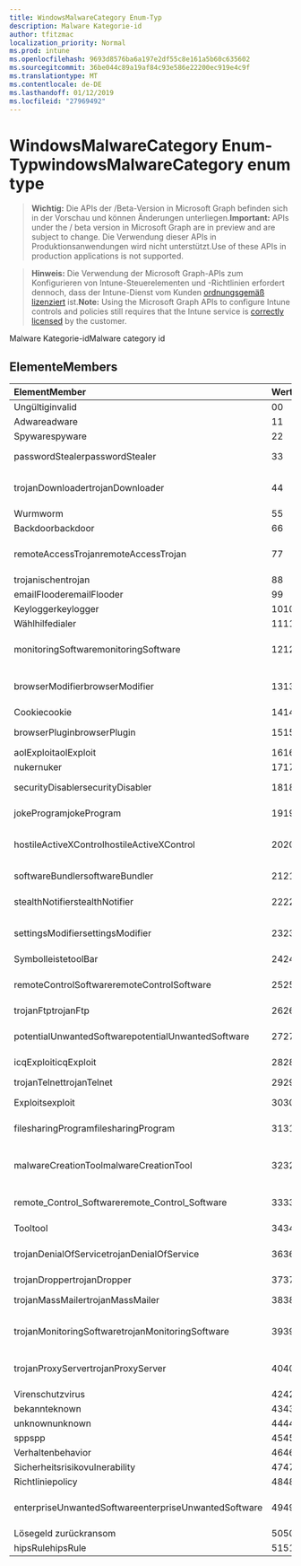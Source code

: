 ```yaml
---
title: WindowsMalwareCategory Enum-Typ
description: Malware Kategorie-id
author: tfitzmac
localization_priority: Normal
ms.prod: intune
ms.openlocfilehash: 9693d8576ba6a197e2df55c8e161a5b60c635602
ms.sourcegitcommit: 36be044c89a19af84c93e586e22200ec919e4c9f
ms.translationtype: MT
ms.contentlocale: de-DE
ms.lasthandoff: 01/12/2019
ms.locfileid: "27969492"
---
```

# <a name="windowsmalwarecategory-enum-type"></a><span data-ttu-id="5c1d0-103">WindowsMalwareCategory Enum-Typ</span><span class="sxs-lookup"><span data-stu-id="5c1d0-103">windowsMalwareCategory enum type</span></span>

> <span data-ttu-id="5c1d0-104">**Wichtig:** Die APIs der /Beta-Version in Microsoft Graph befinden sich in der Vorschau und können Änderungen unterliegen.</span><span class="sxs-lookup"><span data-stu-id="5c1d0-104">**Important:** APIs under the / beta version in Microsoft Graph are in preview and are subject to change.</span></span> <span data-ttu-id="5c1d0-105">Die Verwendung dieser APIs in Produktionsanwendungen wird nicht unterstützt.</span><span class="sxs-lookup"><span data-stu-id="5c1d0-105">Use of these APIs in production applications is not supported.</span></span>

> <span data-ttu-id="5c1d0-106">**Hinweis:** Die Verwendung der Microsoft Graph-APIs zum Konfigurieren von Intune-Steuerelementen und -Richtlinien erfordert dennoch, dass der Intune-Dienst vom Kunden [ordnungsgemäß lizenziert](https://go.microsoft.com/fwlink/?linkid=839381) ist.</span><span class="sxs-lookup"><span data-stu-id="5c1d0-106">**Note:** Using the Microsoft Graph APIs to configure Intune controls and policies still requires that the Intune service is [correctly licensed](https://go.microsoft.com/fwlink/?linkid=839381) by the customer.</span></span>

<span data-ttu-id="5c1d0-107">Malware Kategorie-id</span><span class="sxs-lookup"><span data-stu-id="5c1d0-107">Malware category id</span></span>
## <a name="members"></a><span data-ttu-id="5c1d0-108">Elemente</span><span class="sxs-lookup"><span data-stu-id="5c1d0-108">Members</span></span>
|<span data-ttu-id="5c1d0-109">Element</span><span class="sxs-lookup"><span data-stu-id="5c1d0-109">Member</span></span>|<span data-ttu-id="5c1d0-110">Wert</span><span class="sxs-lookup"><span data-stu-id="5c1d0-110">Value</span></span>|<span data-ttu-id="5c1d0-111">Beschreibung</span><span class="sxs-lookup"><span data-stu-id="5c1d0-111">Description</span></span>|
|:---|:---|:---|
|<span data-ttu-id="5c1d0-112">Ungültig</span><span class="sxs-lookup"><span data-stu-id="5c1d0-112">invalid</span></span>|<span data-ttu-id="5c1d0-113">0</span><span class="sxs-lookup"><span data-stu-id="5c1d0-113">0</span></span>|<span data-ttu-id="5c1d0-114">Ungültig</span><span class="sxs-lookup"><span data-stu-id="5c1d0-114">Invalid</span></span>|
|<span data-ttu-id="5c1d0-115">Adware</span><span class="sxs-lookup"><span data-stu-id="5c1d0-115">adware</span></span>|<span data-ttu-id="5c1d0-116">1</span><span class="sxs-lookup"><span data-stu-id="5c1d0-116">1</span></span>|<span data-ttu-id="5c1d0-117">Adware</span><span class="sxs-lookup"><span data-stu-id="5c1d0-117">Adware</span></span>|
|<span data-ttu-id="5c1d0-118">Spyware</span><span class="sxs-lookup"><span data-stu-id="5c1d0-118">spyware</span></span>|<span data-ttu-id="5c1d0-119">2</span><span class="sxs-lookup"><span data-stu-id="5c1d0-119">2</span></span>|<span data-ttu-id="5c1d0-120">Spyware</span><span class="sxs-lookup"><span data-stu-id="5c1d0-120">Spyware</span></span>|
|<span data-ttu-id="5c1d0-121">passwordStealer</span><span class="sxs-lookup"><span data-stu-id="5c1d0-121">passwordStealer</span></span>|<span data-ttu-id="5c1d0-122">3</span><span class="sxs-lookup"><span data-stu-id="5c1d0-122">3</span></span>|<span data-ttu-id="5c1d0-123">"Password Stealer"</span><span class="sxs-lookup"><span data-stu-id="5c1d0-123">Password stealer</span></span>|
|<span data-ttu-id="5c1d0-124">trojanDownloader</span><span class="sxs-lookup"><span data-stu-id="5c1d0-124">trojanDownloader</span></span>|<span data-ttu-id="5c1d0-125">4</span><span class="sxs-lookup"><span data-stu-id="5c1d0-125">4</span></span>|<span data-ttu-id="5c1d0-126">Trojanischen downloader</span><span class="sxs-lookup"><span data-stu-id="5c1d0-126">Trojan downloader</span></span>|
|<span data-ttu-id="5c1d0-127">Wurm</span><span class="sxs-lookup"><span data-stu-id="5c1d0-127">worm</span></span>|<span data-ttu-id="5c1d0-128">5</span><span class="sxs-lookup"><span data-stu-id="5c1d0-128">5</span></span>|<span data-ttu-id="5c1d0-129">Wurm</span><span class="sxs-lookup"><span data-stu-id="5c1d0-129">Worm</span></span>|
|<span data-ttu-id="5c1d0-130">Backdoor</span><span class="sxs-lookup"><span data-stu-id="5c1d0-130">backdoor</span></span>|<span data-ttu-id="5c1d0-131">6</span><span class="sxs-lookup"><span data-stu-id="5c1d0-131">6</span></span>|<span data-ttu-id="5c1d0-132">Backdoor</span><span class="sxs-lookup"><span data-stu-id="5c1d0-132">Backdoor</span></span>|
|<span data-ttu-id="5c1d0-133">remoteAccessTrojan</span><span class="sxs-lookup"><span data-stu-id="5c1d0-133">remoteAccessTrojan</span></span>|<span data-ttu-id="5c1d0-134">7</span><span class="sxs-lookup"><span data-stu-id="5c1d0-134">7</span></span>|<span data-ttu-id="5c1d0-135">Remotezugriff trojanischen</span><span class="sxs-lookup"><span data-stu-id="5c1d0-135">Remote access Trojan</span></span>|
|<span data-ttu-id="5c1d0-136">trojanischen</span><span class="sxs-lookup"><span data-stu-id="5c1d0-136">trojan</span></span>|<span data-ttu-id="5c1d0-137">8</span><span class="sxs-lookup"><span data-stu-id="5c1d0-137">8</span></span>|<span data-ttu-id="5c1d0-138">Trojanischen</span><span class="sxs-lookup"><span data-stu-id="5c1d0-138">Trojan</span></span>|
|<span data-ttu-id="5c1d0-139">emailFlooder</span><span class="sxs-lookup"><span data-stu-id="5c1d0-139">emailFlooder</span></span>|<span data-ttu-id="5c1d0-140">9</span><span class="sxs-lookup"><span data-stu-id="5c1d0-140">9</span></span>|<span data-ttu-id="5c1d0-141">E-Mail-flooder</span><span class="sxs-lookup"><span data-stu-id="5c1d0-141">Email flooder</span></span>|
|<span data-ttu-id="5c1d0-142">Keylogger</span><span class="sxs-lookup"><span data-stu-id="5c1d0-142">keylogger</span></span>|<span data-ttu-id="5c1d0-143">10</span><span class="sxs-lookup"><span data-stu-id="5c1d0-143">10</span></span>|<span data-ttu-id="5c1d0-144">Keylogger</span><span class="sxs-lookup"><span data-stu-id="5c1d0-144">Keylogger</span></span>|
|<span data-ttu-id="5c1d0-145">Wählhilfe</span><span class="sxs-lookup"><span data-stu-id="5c1d0-145">dialer</span></span>|<span data-ttu-id="5c1d0-146">11</span><span class="sxs-lookup"><span data-stu-id="5c1d0-146">11</span></span>|<span data-ttu-id="5c1d0-147">Wählhilfe</span><span class="sxs-lookup"><span data-stu-id="5c1d0-147">Dialer</span></span>|
|<span data-ttu-id="5c1d0-148">monitoringSoftware</span><span class="sxs-lookup"><span data-stu-id="5c1d0-148">monitoringSoftware</span></span>|<span data-ttu-id="5c1d0-149">12</span><span class="sxs-lookup"><span data-stu-id="5c1d0-149">12</span></span>|<span data-ttu-id="5c1d0-150">Software für die Überwachung</span><span class="sxs-lookup"><span data-stu-id="5c1d0-150">Monitoring software</span></span>|
|<span data-ttu-id="5c1d0-151">browserModifier</span><span class="sxs-lookup"><span data-stu-id="5c1d0-151">browserModifier</span></span>|<span data-ttu-id="5c1d0-152">13</span><span class="sxs-lookup"><span data-stu-id="5c1d0-152">13</span></span>|<span data-ttu-id="5c1d0-153">Browser-Modifizierer</span><span class="sxs-lookup"><span data-stu-id="5c1d0-153">Browser modifier</span></span>|
|<span data-ttu-id="5c1d0-154">Cookie</span><span class="sxs-lookup"><span data-stu-id="5c1d0-154">cookie</span></span>|<span data-ttu-id="5c1d0-155">14</span><span class="sxs-lookup"><span data-stu-id="5c1d0-155">14</span></span>|<span data-ttu-id="5c1d0-156">Cookie</span><span class="sxs-lookup"><span data-stu-id="5c1d0-156">Cookie</span></span>|
|<span data-ttu-id="5c1d0-157">browserPlugin</span><span class="sxs-lookup"><span data-stu-id="5c1d0-157">browserPlugin</span></span>|<span data-ttu-id="5c1d0-158">15</span><span class="sxs-lookup"><span data-stu-id="5c1d0-158">15</span></span>|<span data-ttu-id="5c1d0-159">Browser-Plug-in</span><span class="sxs-lookup"><span data-stu-id="5c1d0-159">Browser plugin</span></span>|
|<span data-ttu-id="5c1d0-160">aolExploit</span><span class="sxs-lookup"><span data-stu-id="5c1d0-160">aolExploit</span></span>|<span data-ttu-id="5c1d0-161">16</span><span class="sxs-lookup"><span data-stu-id="5c1d0-161">16</span></span>|<span data-ttu-id="5c1d0-162">AOL-Exploits</span><span class="sxs-lookup"><span data-stu-id="5c1d0-162">AOL exploit</span></span>|
|<span data-ttu-id="5c1d0-163">nuker</span><span class="sxs-lookup"><span data-stu-id="5c1d0-163">nuker</span></span>|<span data-ttu-id="5c1d0-164">17</span><span class="sxs-lookup"><span data-stu-id="5c1d0-164">17</span></span>|<span data-ttu-id="5c1d0-165">Nuker</span><span class="sxs-lookup"><span data-stu-id="5c1d0-165">Nuker</span></span>|
|<span data-ttu-id="5c1d0-166">securityDisabler</span><span class="sxs-lookup"><span data-stu-id="5c1d0-166">securityDisabler</span></span>|<span data-ttu-id="5c1d0-167">18</span><span class="sxs-lookup"><span data-stu-id="5c1d0-167">18</span></span>|<span data-ttu-id="5c1d0-168">Einschränkt und Sicherheit</span><span class="sxs-lookup"><span data-stu-id="5c1d0-168">Security disabler</span></span>|
|<span data-ttu-id="5c1d0-169">jokeProgram</span><span class="sxs-lookup"><span data-stu-id="5c1d0-169">jokeProgram</span></span>|<span data-ttu-id="5c1d0-170">19</span><span class="sxs-lookup"><span data-stu-id="5c1d0-170">19</span></span>|<span data-ttu-id="5c1d0-171">Scherzprogramm</span><span class="sxs-lookup"><span data-stu-id="5c1d0-171">Joke program</span></span>|
|<span data-ttu-id="5c1d0-172">hostileActiveXControl</span><span class="sxs-lookup"><span data-stu-id="5c1d0-172">hostileActiveXControl</span></span>|<span data-ttu-id="5c1d0-173">20</span><span class="sxs-lookup"><span data-stu-id="5c1d0-173">20</span></span>|<span data-ttu-id="5c1d0-174">Schädlichen ActiveX-Steuerelement</span><span class="sxs-lookup"><span data-stu-id="5c1d0-174">Hostile ActiveX control</span></span>|
|<span data-ttu-id="5c1d0-175">softwareBundler</span><span class="sxs-lookup"><span data-stu-id="5c1d0-175">softwareBundler</span></span>|<span data-ttu-id="5c1d0-176">21</span><span class="sxs-lookup"><span data-stu-id="5c1d0-176">21</span></span>|<span data-ttu-id="5c1d0-177">Software bundler</span><span class="sxs-lookup"><span data-stu-id="5c1d0-177">Software bundler</span></span>|
|<span data-ttu-id="5c1d0-178">stealthNotifier</span><span class="sxs-lookup"><span data-stu-id="5c1d0-178">stealthNotifier</span></span>|<span data-ttu-id="5c1d0-179">22</span><span class="sxs-lookup"><span data-stu-id="5c1d0-179">22</span></span>|<span data-ttu-id="5c1d0-180">Stealth Modifizierer</span><span class="sxs-lookup"><span data-stu-id="5c1d0-180">Stealth modifier</span></span>|
|<span data-ttu-id="5c1d0-181">settingsModifier</span><span class="sxs-lookup"><span data-stu-id="5c1d0-181">settingsModifier</span></span>|<span data-ttu-id="5c1d0-182">23</span><span class="sxs-lookup"><span data-stu-id="5c1d0-182">23</span></span>|<span data-ttu-id="5c1d0-183">Einstellungen Modifizierer</span><span class="sxs-lookup"><span data-stu-id="5c1d0-183">Settings modifier</span></span>|
|<span data-ttu-id="5c1d0-184">Symbolleiste</span><span class="sxs-lookup"><span data-stu-id="5c1d0-184">toolBar</span></span>|<span data-ttu-id="5c1d0-185">24</span><span class="sxs-lookup"><span data-stu-id="5c1d0-185">24</span></span>|<span data-ttu-id="5c1d0-186">Symbolleiste</span><span class="sxs-lookup"><span data-stu-id="5c1d0-186">Toolbar</span></span>|
|<span data-ttu-id="5c1d0-187">remoteControlSoftware</span><span class="sxs-lookup"><span data-stu-id="5c1d0-187">remoteControlSoftware</span></span>|<span data-ttu-id="5c1d0-188">25</span><span class="sxs-lookup"><span data-stu-id="5c1d0-188">25</span></span>|<span data-ttu-id="5c1d0-189">Remotesteuerung software</span><span class="sxs-lookup"><span data-stu-id="5c1d0-189">Remote control software</span></span>|
|<span data-ttu-id="5c1d0-190">trojanFtp</span><span class="sxs-lookup"><span data-stu-id="5c1d0-190">trojanFtp</span></span>|<span data-ttu-id="5c1d0-191">26</span><span class="sxs-lookup"><span data-stu-id="5c1d0-191">26</span></span>|<span data-ttu-id="5c1d0-192">Trojanischen FTP</span><span class="sxs-lookup"><span data-stu-id="5c1d0-192">Trojan FTP</span></span>|
|<span data-ttu-id="5c1d0-193">potentialUnwantedSoftware</span><span class="sxs-lookup"><span data-stu-id="5c1d0-193">potentialUnwantedSoftware</span></span>|<span data-ttu-id="5c1d0-194">27</span><span class="sxs-lookup"><span data-stu-id="5c1d0-194">27</span></span>|<span data-ttu-id="5c1d0-195">Potenzielle unerwünschter software</span><span class="sxs-lookup"><span data-stu-id="5c1d0-195">Potential unwanted software</span></span>|
|<span data-ttu-id="5c1d0-196">icqExploit</span><span class="sxs-lookup"><span data-stu-id="5c1d0-196">icqExploit</span></span>|<span data-ttu-id="5c1d0-197">28</span><span class="sxs-lookup"><span data-stu-id="5c1d0-197">28</span></span>|<span data-ttu-id="5c1d0-198">ICQ-Exploits</span><span class="sxs-lookup"><span data-stu-id="5c1d0-198">ICQ exploit</span></span>|
|<span data-ttu-id="5c1d0-199">trojanTelnet</span><span class="sxs-lookup"><span data-stu-id="5c1d0-199">trojanTelnet</span></span>|<span data-ttu-id="5c1d0-200">29</span><span class="sxs-lookup"><span data-stu-id="5c1d0-200">29</span></span>|<span data-ttu-id="5c1d0-201">Trojanischen telnet</span><span class="sxs-lookup"><span data-stu-id="5c1d0-201">Trojan telnet</span></span>|
|<span data-ttu-id="5c1d0-202">Exploits</span><span class="sxs-lookup"><span data-stu-id="5c1d0-202">exploit</span></span>|<span data-ttu-id="5c1d0-203">30</span><span class="sxs-lookup"><span data-stu-id="5c1d0-203">30</span></span>|<span data-ttu-id="5c1d0-204">Exploits</span><span class="sxs-lookup"><span data-stu-id="5c1d0-204">Exploit</span></span>|
|<span data-ttu-id="5c1d0-205">filesharingProgram</span><span class="sxs-lookup"><span data-stu-id="5c1d0-205">filesharingProgram</span></span>|<span data-ttu-id="5c1d0-206">31</span><span class="sxs-lookup"><span data-stu-id="5c1d0-206">31</span></span>|<span data-ttu-id="5c1d0-207">Datei-sharing-Programm</span><span class="sxs-lookup"><span data-stu-id="5c1d0-207">File sharing program</span></span>|
|<span data-ttu-id="5c1d0-208">malwareCreationTool</span><span class="sxs-lookup"><span data-stu-id="5c1d0-208">malwareCreationTool</span></span>|<span data-ttu-id="5c1d0-209">32</span><span class="sxs-lookup"><span data-stu-id="5c1d0-209">32</span></span>|<span data-ttu-id="5c1d0-210">Tool zum Erstellen von Schadsoftware</span><span class="sxs-lookup"><span data-stu-id="5c1d0-210">Malware creation tool</span></span>|
|<span data-ttu-id="5c1d0-211">remote_Control_Software</span><span class="sxs-lookup"><span data-stu-id="5c1d0-211">remote_Control_Software</span></span>|<span data-ttu-id="5c1d0-212">33</span><span class="sxs-lookup"><span data-stu-id="5c1d0-212">33</span></span>|<span data-ttu-id="5c1d0-213">Remotesteuerung software</span><span class="sxs-lookup"><span data-stu-id="5c1d0-213">Remote control software</span></span>|
|<span data-ttu-id="5c1d0-214">Tool</span><span class="sxs-lookup"><span data-stu-id="5c1d0-214">tool</span></span>|<span data-ttu-id="5c1d0-215">34</span><span class="sxs-lookup"><span data-stu-id="5c1d0-215">34</span></span>|<span data-ttu-id="5c1d0-216">Tool</span><span class="sxs-lookup"><span data-stu-id="5c1d0-216">Tool</span></span>|
|<span data-ttu-id="5c1d0-217">trojanDenialOfService</span><span class="sxs-lookup"><span data-stu-id="5c1d0-217">trojanDenialOfService</span></span>|<span data-ttu-id="5c1d0-218">36</span><span class="sxs-lookup"><span data-stu-id="5c1d0-218">36</span></span>|<span data-ttu-id="5c1d0-219">Trojanischen Denial-of-service</span><span class="sxs-lookup"><span data-stu-id="5c1d0-219">Trojan denial of service</span></span>|
|<span data-ttu-id="5c1d0-220">trojanDropper</span><span class="sxs-lookup"><span data-stu-id="5c1d0-220">trojanDropper</span></span>|<span data-ttu-id="5c1d0-221">37</span><span class="sxs-lookup"><span data-stu-id="5c1d0-221">37</span></span>|<span data-ttu-id="5c1d0-222">Trojaner</span><span class="sxs-lookup"><span data-stu-id="5c1d0-222">Trojan dropper</span></span>|
|<span data-ttu-id="5c1d0-223">trojanMassMailer</span><span class="sxs-lookup"><span data-stu-id="5c1d0-223">trojanMassMailer</span></span>|<span data-ttu-id="5c1d0-224">38</span><span class="sxs-lookup"><span data-stu-id="5c1d0-224">38</span></span>|<span data-ttu-id="5c1d0-225">Trojanischen Masse mailer</span><span class="sxs-lookup"><span data-stu-id="5c1d0-225">Trojan mass mailer</span></span>|
|<span data-ttu-id="5c1d0-226">trojanMonitoringSoftware</span><span class="sxs-lookup"><span data-stu-id="5c1d0-226">trojanMonitoringSoftware</span></span>|<span data-ttu-id="5c1d0-227">39</span><span class="sxs-lookup"><span data-stu-id="5c1d0-227">39</span></span>|<span data-ttu-id="5c1d0-228">Trojanischen Software für die Überwachung</span><span class="sxs-lookup"><span data-stu-id="5c1d0-228">Trojan monitoring software</span></span>|
|<span data-ttu-id="5c1d0-229">trojanProxyServer</span><span class="sxs-lookup"><span data-stu-id="5c1d0-229">trojanProxyServer</span></span>|<span data-ttu-id="5c1d0-230">40</span><span class="sxs-lookup"><span data-stu-id="5c1d0-230">40</span></span>|<span data-ttu-id="5c1d0-231">Trojanischen Proxyserver</span><span class="sxs-lookup"><span data-stu-id="5c1d0-231">Trojan proxy server</span></span>|
|<span data-ttu-id="5c1d0-232">Virenschutz</span><span class="sxs-lookup"><span data-stu-id="5c1d0-232">virus</span></span>|<span data-ttu-id="5c1d0-233">42</span><span class="sxs-lookup"><span data-stu-id="5c1d0-233">42</span></span>|<span data-ttu-id="5c1d0-234">Virenschutz</span><span class="sxs-lookup"><span data-stu-id="5c1d0-234">Virus</span></span>|
|<span data-ttu-id="5c1d0-235">bekannte</span><span class="sxs-lookup"><span data-stu-id="5c1d0-235">known</span></span>|<span data-ttu-id="5c1d0-236">43</span><span class="sxs-lookup"><span data-stu-id="5c1d0-236">43</span></span>|<span data-ttu-id="5c1d0-237">Bekannte</span><span class="sxs-lookup"><span data-stu-id="5c1d0-237">Known</span></span>|
|<span data-ttu-id="5c1d0-238">unknown</span><span class="sxs-lookup"><span data-stu-id="5c1d0-238">unknown</span></span>|<span data-ttu-id="5c1d0-239">44</span><span class="sxs-lookup"><span data-stu-id="5c1d0-239">44</span></span>|<span data-ttu-id="5c1d0-240">Unbekannt</span><span class="sxs-lookup"><span data-stu-id="5c1d0-240">Unknown</span></span>|
|<span data-ttu-id="5c1d0-241">spp</span><span class="sxs-lookup"><span data-stu-id="5c1d0-241">spp</span></span>|<span data-ttu-id="5c1d0-242">45</span><span class="sxs-lookup"><span data-stu-id="5c1d0-242">45</span></span>|<span data-ttu-id="5c1d0-243">SPP</span><span class="sxs-lookup"><span data-stu-id="5c1d0-243">SPP</span></span>|
|<span data-ttu-id="5c1d0-244">Verhalten</span><span class="sxs-lookup"><span data-stu-id="5c1d0-244">behavior</span></span>|<span data-ttu-id="5c1d0-245">46</span><span class="sxs-lookup"><span data-stu-id="5c1d0-245">46</span></span>|<span data-ttu-id="5c1d0-246">Verhalten</span><span class="sxs-lookup"><span data-stu-id="5c1d0-246">Behavior</span></span>|
|<span data-ttu-id="5c1d0-247">Sicherheitsrisiko</span><span class="sxs-lookup"><span data-stu-id="5c1d0-247">vulnerability</span></span>|<span data-ttu-id="5c1d0-248">47</span><span class="sxs-lookup"><span data-stu-id="5c1d0-248">47</span></span>|<span data-ttu-id="5c1d0-249">Sicherheitsrisiko</span><span class="sxs-lookup"><span data-stu-id="5c1d0-249">Vulnerability</span></span>|
|<span data-ttu-id="5c1d0-250">Richtlinie</span><span class="sxs-lookup"><span data-stu-id="5c1d0-250">policy</span></span>|<span data-ttu-id="5c1d0-251">48</span><span class="sxs-lookup"><span data-stu-id="5c1d0-251">48</span></span>|<span data-ttu-id="5c1d0-252">Richtlinie</span><span class="sxs-lookup"><span data-stu-id="5c1d0-252">Policy</span></span>|
|<span data-ttu-id="5c1d0-253">enterpriseUnwantedSoftware</span><span class="sxs-lookup"><span data-stu-id="5c1d0-253">enterpriseUnwantedSoftware</span></span>|<span data-ttu-id="5c1d0-254">49</span><span class="sxs-lookup"><span data-stu-id="5c1d0-254">49</span></span>|<span data-ttu-id="5c1d0-255">Enterprise unerwünschter Software</span><span class="sxs-lookup"><span data-stu-id="5c1d0-255">Enterprise Unwanted Software</span></span>|
|<span data-ttu-id="5c1d0-256">Lösegeld zurück</span><span class="sxs-lookup"><span data-stu-id="5c1d0-256">ransom</span></span>|<span data-ttu-id="5c1d0-257">50</span><span class="sxs-lookup"><span data-stu-id="5c1d0-257">50</span></span>|<span data-ttu-id="5c1d0-258">Lösegeld zurück</span><span class="sxs-lookup"><span data-stu-id="5c1d0-258">Ransom</span></span>|
|<span data-ttu-id="5c1d0-259">hipsRule</span><span class="sxs-lookup"><span data-stu-id="5c1d0-259">hipsRule</span></span>|<span data-ttu-id="5c1d0-260">51</span><span class="sxs-lookup"><span data-stu-id="5c1d0-260">51</span></span>|<span data-ttu-id="5c1d0-261">HIPS-Regel</span><span class="sxs-lookup"><span data-stu-id="5c1d0-261">HIPS Rule</span></span>|





